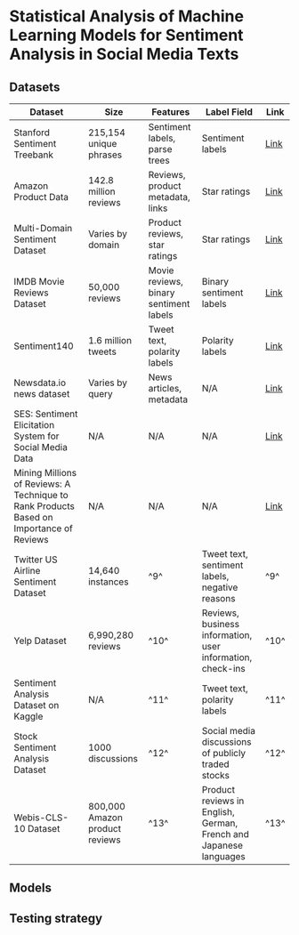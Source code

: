 # Statistical Analysis of Machine Learning Models for Sentiment Analysis in Social Media Texts

## Datasets

 Dataset | Size | Features | Label Field | Link | 
| --- | --- | --- | --- | --- | 
| Stanford Sentiment Treebank | 215,154 unique phrases | Sentiment labels, parse trees | Sentiment labels | [Link](https://nlp.stanford.edu/sentiment/treebank.html) | 
| Amazon Product Data | 142.8 million reviews | Reviews, product metadata, links | Star ratings | [Link](http://jmcauley.ucsd.edu/data/amazon/) | 
| Multi-Domain Sentiment Dataset | Varies by domain | Product reviews, star ratings | Star ratings | [Link](https://www.cs.jhu.edu/~mdredze/datasets/sentiment/) | 
| IMDB Movie Reviews Dataset | 50,000 reviews | Movie reviews, binary sentiment labels | Binary sentiment labels | [Link](http://ai.stanford.edu/~amaas/data/sentiment/) | 
| Sentiment140 | 1.6 million tweets | Tweet text, polarity labels | Polarity labels | [Link](http://help.sentiment140.com/for-students) | 
| Newsdata.io news dataset | Varies by query | News articles, metadata | N/A | [Link](https://newsdata.io/) | 
| SES: Sentiment Elicitation System for Social Media Data | N/A | N/A | N/A | [Link](https://cucis.eecs.northwestern.edu/projects/DMS/publications.html) | 
| Mining Millions of Reviews: A Technique to Rank Products Based on Importance of Reviews | N/A | N/A | N/A | [Link](https://cucis.eecs.northwestern.edu/projects/DMS/publications.html) | 
| Twitter US Airline Sentiment Dataset| 14,640 instances|^9^| Tweet text, sentiment labels, negative reasons|^9^| Sentiment labels|^9^|[Link](https://www.kaggle.com/crowdflower/twitter-airline-sentiment)| 
| Yelp Dataset| 6,990,280 reviews|^10^| Reviews, business information, user information, check-ins|^10^| Star ratings|^10^|[Link](https://www.yelp.com/dataset)| 
| Sentiment Analysis Dataset on Kaggle| N/A|^11^| Tweet text, polarity labels|^11^| Polarity labels|^11^|[Link](https://www.kaggle.com/kazanova/sentiment140)| 
| Stock Sentiment Analysis Dataset| 1000 discussions|^12^| Social media discussions of publicly traded stocks|^12^| Positive or negative sentiment associated with each discussion|^12^|[Link](https://www.kaggle.com/yash612/stockmarket-sentiment-dataset)| 
| Webis-CLS-10 Dataset| 800,000 Amazon product reviews|^13^| Product reviews in English, German, French and Japanese languages|^13^| N/A|^13^|[Link](https://webis.de/data/webis-cls-10.html)| 

## Models

## Testing strategy